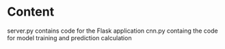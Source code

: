 # Content

server.py contains code for the Flask application
cnn.py containg the code for model training and prediction calculation